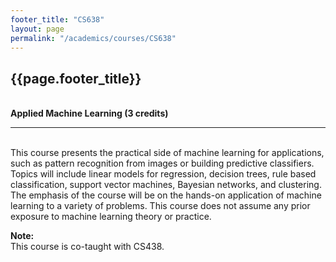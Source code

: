 ```yaml
---
footer_title: "CS638"
layout: page
permalink: "/academics/courses/CS638"
---
```


## {{page.footer_title}}

\
**Applied Machine Learning (3 credits)**

---

\
This course presents the practical side of machine learning for applications, such as pattern recognition from images or building predictive classifiers. Topics will include linear models for regression, decision trees, rule based classification, support vector machines, Bayesian networks, and clustering. The emphasis of the course will be on the hands-on application of machine learning to a variety of problems. This course does not assume any prior exposure to machine learning theory or practice.

**Note:**
\
This course is co-taught with CS438.
